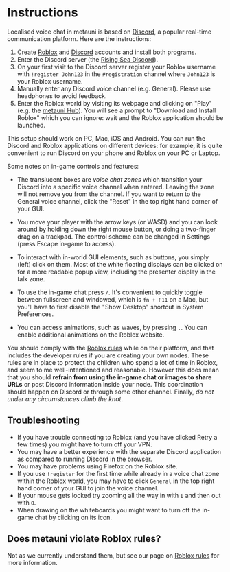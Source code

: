 # Instructions

Localised voice chat in metauni is based on [Discord](https://www.discord.com), a popular real-time communication platform. Here are the instructions:

1. Create [Roblox](https://www.roblox.com/) and [Discord](https://www.discord.com) accounts and install both programs.
2. Enter the Discord server (the [Rising Sea Discord](https://discord.gg/9yBaAxPSK8)).
3. On your first visit to the Discord server register your Roblox username with `!register John123` in the `#registration` channel where `John123` is your Roblox username.
4. Manually enter any Discord voice channel (e.g. General). Please use headphones to avoid feedback.
5. Enter the Roblox world by visiting its webpage and clicking on "Play" (e.g. the [metauni Hub](https://www.roblox.com/games/6233302798/metauni-Hub)). You will see a prompt to "Download and Install Roblox" which you can ignore: wait and the Roblox application should be launched.

This setup should work on PC, Mac, iOS and Android. You can run the Discord and Roblox applications on different devices: for example, it is quite convenient to run Discord on your phone and Roblox on your PC or Laptop.

Some notes on in-game controls and features:

* The translucent boxes are *voice chat zones* which transition your Discord into a specific voice channel when entered. Leaving the zone will not remove you from the channel. If you want to return to the General voice channel, click the "Reset" in the top right hand corner of your GUI.

* You move your player with the arrow keys (or WASD) and you can look around by holding down the right mouse button, or doing a two-finger drag on a trackpad. The control scheme can be changed in Settings (press Escape in-game to access).

* To interact with in-world GUI elements, such as buttons, you simply (left) click on them. Most of the white floating displays can be clicked on for a more readable popup view, including the presenter display in the talk zone.

* To use the in-game chat press `/`. It's convenient to quickly toggle between fullscreen and windowed, which is `fn + F11` on a Mac, but you'll have to first disable the "Show Desktop" shortcut in System Preferences.

* You can access animations, such as waves, by pressing `.`. You can enable additional animations on the Roblox website.

You should comply with the [Roblox rules](http://metauni.org/posts/rules/rules) while on their platform, and that includes the developer rules if you are creating your own nodes. These rules are in place to protect the children who spend a lot of time in Roblox, and seem to me well-intentioned and reasonable. However this does mean that you should **refrain from using the in-game chat or images to share URLs** or post Discord information inside your node. This coordination should happen on Discord or through some other channel. Finally, *do not under any circumstances climb the knot*.

## Troubleshooting

* If you have trouble connecting to Roblox (and you have clicked Retry a few times) you might have to turn off your VPN.
* You may have a better experience with the separate Discord application as compared to running Discord in the browser.
* You may have problems using Firefox on the Roblox site.
* If you use `!register` for the first time while already in a voice chat zone within the Roblox world, you may have to click `General` in the top right hand corner of your GUI to join the voice channel.
* If your mouse gets locked try zooming all the way in with `I` and then out with `O`.
* When drawing on the whiteboards you might want to turn off the in-game chat by clicking on its icon.

## Does metauni violate Roblox rules?

Not as we currently understand them, but see our page on [Roblox rules](http://metauni.org/posts/rules/rules) for more information.
